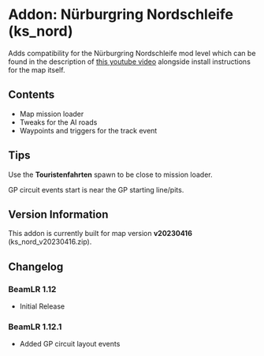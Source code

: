 


# Addon: Nürburgring Nordschleife (ks_nord)
Adds compatibility for the Nürburgring Nordschleife mod level which can be found in the description of [this youtube video](https://www.youtube.com/watch?v=bBluGKs1wjs) alongside install instructions for the map itself. 

## Contents

* Map mission loader
* Tweaks for the AI roads
* Waypoints and triggers for the track event

## Tips

Use the **Touristenfahrten** spawn to be close to mission loader.

GP circuit events start is near the GP starting line/pits.

## Version Information
This addon is currently built for map version **v20230416** (ks_nord_v20230416.zip).

## Changelog
### BeamLR 1.12
* Initial Release
### BeamLR 1.12.1
* Added GP circuit layout events
